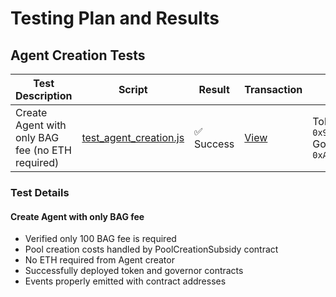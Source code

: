 # Testing Plan and Results

## Agent Creation Tests

| Test Description | Script | Result | Transaction | Addresses |
|-----------------|--------|--------|-------------|-----------|
| Create Agent with only BAG fee (no ETH required) | [test_agent_creation.js](../scripts/test_agent_creation.js) | ✅ Success | [View](https://sepolia.etherscan.io/tx/0xa7475a0b66e51186b69d0bc157bf0fdd60aeeb9eadb5db0a6f305a4669184fa7) | Token: `0x98a42A21A3BaB08D63fC4fe94C703eB85fcB2DA7`<br>Governor: `0xA12eC19ebbB925D2EA47B51135c2659DBdd176E5` |

### Test Details

#### Create Agent with only BAG fee
- Verified only 100 BAG fee is required
- Pool creation costs handled by PoolCreationSubsidy contract
- No ETH required from Agent creator
- Successfully deployed token and governor contracts
- Events properly emitted with contract addresses 